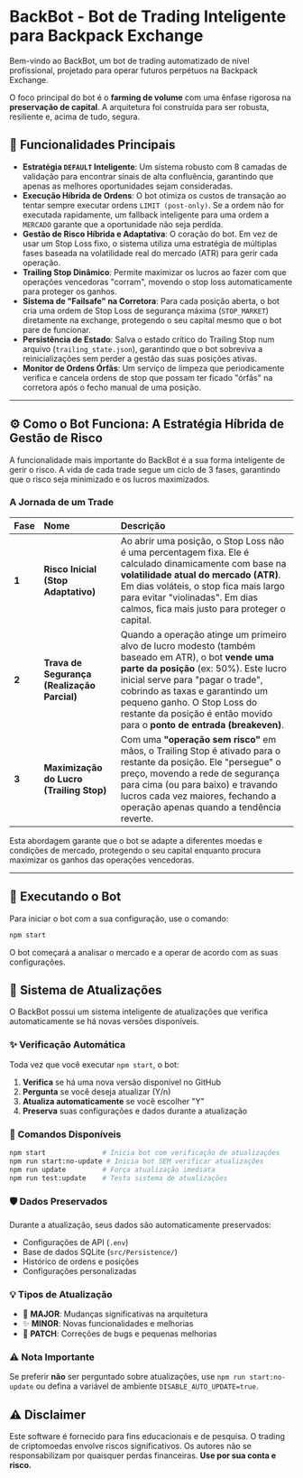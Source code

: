 # BackBot - Bot de Trading Inteligente para Backpack Exchange

Bem-vindo ao BackBot, um bot de trading automatizado de nível profissional, projetado para operar futuros perpétuos na Backpack Exchange.

O foco principal do bot é o **farming de volume** com uma ênfase rigorosa na **preservação de capital**. A arquitetura foi construída para ser robusta, resiliente e, acima de tudo, segura.

## 🚀 Funcionalidades Principais

* **Estratégia `DEFAULT` Inteligente**: Um sistema robusto com 8 camadas de validação para encontrar sinais de alta confluência, garantindo que apenas as melhores oportunidades sejam consideradas.
* **Execução Híbrida de Ordens**: O bot otimiza os custos de transação ao tentar sempre executar ordens `LIMIT (post-only)`. Se a ordem não for executada rapidamente, um fallback inteligente para uma ordem a `MERCADO` garante que a oportunidade não seja perdida.
* **Gestão de Risco Híbrida e Adaptativa**: O coração do bot. Em vez de usar um Stop Loss fixo, o sistema utiliza uma estratégia de múltiplas fases baseada na volatilidade real do mercado (ATR) para gerir cada operação.
* **Trailing Stop Dinâmico**: Permite maximizar os lucros ao fazer com que operações vencedoras "corram", movendo o stop loss automaticamente para proteger os ganhos.
* **Sistema de "Failsafe" na Corretora**: Para cada posição aberta, o bot cria uma ordem de Stop Loss de segurança máxima (`STOP_MARKET`) diretamente na exchange, protegendo o seu capital mesmo que o bot pare de funcionar.
* **Persistência de Estado**: Salva o estado crítico do Trailing Stop num arquivo (`trailing_state.json`), garantindo que o bot sobreviva a reinicializações sem perder a gestão das suas posições ativas.
* **Monitor de Ordens Órfãs**: Um serviço de limpeza que periodicamente verifica e cancela ordens de stop que possam ter ficado "órfãs" na corretora após o fecho manual de uma posição.

---

## ⚙️ Como o Bot Funciona: A Estratégia Híbrida de Gestão de Risco

A funcionalidade mais importante do BackBot é a sua forma inteligente de gerir o risco. A vida de cada trade segue um ciclo de 3 fases, garantindo que o risco seja minimizado e os lucros maximizados.

### A Jornada de um Trade

| Fase | Nome | Descrição |
| :--- | :--- | :--- |
| **1** | **Risco Inicial (Stop Adaptativo)** | Ao abrir uma posição, o Stop Loss não é uma percentagem fixa. Ele é calculado dinamicamente com base na **volatilidade atual do mercado (ATR)**. Em dias voláteis, o stop fica mais largo para evitar "violinadas". Em dias calmos, fica mais justo para proteger o capital. |
| **2** | **Trava de Segurança (Realização Parcial)** | Quando a operação atinge um primeiro alvo de lucro modesto (também baseado em ATR), o bot **vende uma parte da posição** (ex: 50%). Este lucro inicial serve para "pagar o trade", cobrindo as taxas e garantindo um pequeno ganho. O Stop Loss do restante da posição é então movido para o **ponto de entrada (breakeven)**. |
| **3** | **Maximização do Lucro (Trailing Stop)** | Com uma **"operação sem risco"** em mãos, o Trailing Stop é ativado para o restante da posição. Ele "persegue" o preço, movendo a rede de segurança para cima (ou para baixo) e travando lucros cada vez maiores, fechando a operação apenas quando a tendência reverte. |

Esta abordagem garante que o bot se adapte a diferentes moedas e condições de mercado, protegendo o seu capital enquanto procura maximizar os ganhos das operações vencedoras.

---

## 🚀 Executando o Bot

Para iniciar o bot com a sua configuração, use o comando:

```bash
npm start
```

O bot começará a analisar o mercado e a operar de acordo com as suas configurações.

## 🔄 Sistema de Atualizações

O BackBot possui um sistema inteligente de atualizações que verifica automaticamente se há novas versões disponíveis.

### ✨ Verificação Automática

Toda vez que você executar `npm start`, o bot:
1. **Verifica** se há uma nova versão disponível no GitHub
2. **Pergunta** se você deseja atualizar (Y/n)
3. **Atualiza automaticamente** se você escolher "Y"
4. **Preserva** suas configurações e dados durante a atualização

### 🎯 Comandos Disponíveis

```bash
npm start              # Inicia bot com verificação de atualizações
npm run start:no-update # Inicia bot SEM verificar atualizações
npm run update         # Força atualização imediata
npm run test:update    # Testa sistema de atualizações
```

### 🛡️ Dados Preservados

Durante a atualização, seus dados são automaticamente preservados:
- Configurações de API (`.env`)
- Base de dados SQLite (`src/Persistence/`)
- Histórico de ordens e posições
- Configurações personalizadas

### 💡 Tipos de Atualização

- 🚀 **MAJOR**: Mudanças significativas na arquitetura
- ✨ **MINOR**: Novas funcionalidades e melhorias
- 🔧 **PATCH**: Correções de bugs e pequenas melhorias

### ⚠️ Nota Importante

Se preferir **não** ser perguntado sobre atualizações, use `npm run start:no-update` ou defina a variável de ambiente `DISABLE_AUTO_UPDATE=true`.

## ⚠️ Disclaimer

Este software é fornecido para fins educacionais e de pesquisa. O trading de criptomoedas envolve riscos significativos. Os autores não se responsabilizam por quaisquer perdas financeiras. **Use por sua conta e risco.**